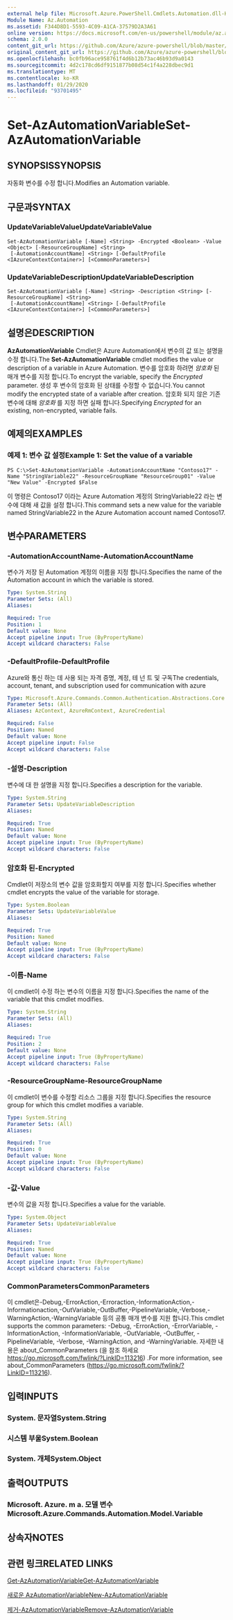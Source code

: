 ```yaml
---
external help file: Microsoft.Azure.PowerShell.Cmdlets.Automation.dll-Help.xml
Module Name: Az.Automation
ms.assetid: F344D8D1-5593-4C09-A1CA-37579D2A3A61
online version: https://docs.microsoft.com/en-us/powershell/module/az.automation/set-azautomationvariable
schema: 2.0.0
content_git_url: https://github.com/Azure/azure-powershell/blob/master/src/Automation/Automation/help/Set-AzAutomationVariable.md
original_content_git_url: https://github.com/Azure/azure-powershell/blob/master/src/Automation/Automation/help/Set-AzAutomationVariable.md
ms.openlocfilehash: bc0fb96ace958761f4d6b12b73ac46b93d9a0143
ms.sourcegitcommit: 4d2c178cd6df9151877b08d54c1f4a228dbec9d1
ms.translationtype: MT
ms.contentlocale: ko-KR
ms.lasthandoff: 01/29/2020
ms.locfileid: "93701495"
---
```

# <span data-ttu-id="fffc1-101">Set-AzAutomationVariable</span><span class="sxs-lookup"><span data-stu-id="fffc1-101">Set-AzAutomationVariable</span></span>

## <span data-ttu-id="fffc1-102">SYNOPSIS</span><span class="sxs-lookup"><span data-stu-id="fffc1-102">SYNOPSIS</span></span>
<span data-ttu-id="fffc1-103">자동화 변수를 수정 합니다.</span><span class="sxs-lookup"><span data-stu-id="fffc1-103">Modifies an Automation variable.</span></span>

## <span data-ttu-id="fffc1-104">구문과</span><span class="sxs-lookup"><span data-stu-id="fffc1-104">SYNTAX</span></span>

### <span data-ttu-id="fffc1-105">UpdateVariableValue</span><span class="sxs-lookup"><span data-stu-id="fffc1-105">UpdateVariableValue</span></span>
```
Set-AzAutomationVariable [-Name] <String> -Encrypted <Boolean> -Value <Object> [-ResourceGroupName] <String>
 [-AutomationAccountName] <String> [-DefaultProfile <IAzureContextContainer>] [<CommonParameters>]
```

### <span data-ttu-id="fffc1-106">UpdateVariableDescription</span><span class="sxs-lookup"><span data-stu-id="fffc1-106">UpdateVariableDescription</span></span>
```
Set-AzAutomationVariable [-Name] <String> -Description <String> [-ResourceGroupName] <String>
 [-AutomationAccountName] <String> [-DefaultProfile <IAzureContextContainer>] [<CommonParameters>]
```

## <span data-ttu-id="fffc1-107">설명은</span><span class="sxs-lookup"><span data-stu-id="fffc1-107">DESCRIPTION</span></span>
<span data-ttu-id="fffc1-108">**AzAutomationVariable** Cmdlet은 Azure Automation에서 변수의 값 또는 설명을 수정 합니다.</span><span class="sxs-lookup"><span data-stu-id="fffc1-108">The **Set-AzAutomationVariable** cmdlet modifies the value or description of a variable in Azure Automation.</span></span>
<span data-ttu-id="fffc1-109">변수를 암호화 하려면 *암호화* 된 매개 변수를 지정 합니다.</span><span class="sxs-lookup"><span data-stu-id="fffc1-109">To encrypt the variable, specify the *Encrypted* parameter.</span></span>
<span data-ttu-id="fffc1-110">생성 후 변수의 암호화 된 상태를 수정할 수 없습니다.</span><span class="sxs-lookup"><span data-stu-id="fffc1-110">You cannot modify the encrypted state of a variable after creation.</span></span>
<span data-ttu-id="fffc1-111">암호화 되지 않은 기존 변수에 대해 *암호화* 를 지정 하면 실패 합니다.</span><span class="sxs-lookup"><span data-stu-id="fffc1-111">Specifying *Encrypted* for an existing, non-encrypted, variable fails.</span></span>

## <span data-ttu-id="fffc1-112">예제의</span><span class="sxs-lookup"><span data-stu-id="fffc1-112">EXAMPLES</span></span>

### <span data-ttu-id="fffc1-113">예제 1: 변수 값 설정</span><span class="sxs-lookup"><span data-stu-id="fffc1-113">Example 1: Set the value of a variable</span></span>
```
PS C:\>Set-AzAutomationVariable -AutomationAccountName "Contoso17" -Name "StringVariable22" -ResourceGroupName "ResourceGroup01" -Value "New Value" -Encrypted $False
```

<span data-ttu-id="fffc1-114">이 명령은 Contoso17 이라는 Azure Automation 계정의 StringVariable22 라는 변수에 대해 새 값을 설정 합니다.</span><span class="sxs-lookup"><span data-stu-id="fffc1-114">This command sets a new value for the variable named StringVariable22 in the Azure Automation account named Contoso17.</span></span>

## <span data-ttu-id="fffc1-115">변수</span><span class="sxs-lookup"><span data-stu-id="fffc1-115">PARAMETERS</span></span>

### <span data-ttu-id="fffc1-116">-AutomationAccountName</span><span class="sxs-lookup"><span data-stu-id="fffc1-116">-AutomationAccountName</span></span>
<span data-ttu-id="fffc1-117">변수가 저장 된 Automation 계정의 이름을 지정 합니다.</span><span class="sxs-lookup"><span data-stu-id="fffc1-117">Specifies the name of the Automation account in which the variable is stored.</span></span>

```yaml
Type: System.String
Parameter Sets: (All)
Aliases:

Required: True
Position: 1
Default value: None
Accept pipeline input: True (ByPropertyName)
Accept wildcard characters: False
```

### <span data-ttu-id="fffc1-118">-DefaultProfile</span><span class="sxs-lookup"><span data-stu-id="fffc1-118">-DefaultProfile</span></span>
<span data-ttu-id="fffc1-119">Azure와 통신 하는 데 사용 되는 자격 증명, 계정, 테 넌 트 및 구독</span><span class="sxs-lookup"><span data-stu-id="fffc1-119">The credentials, account, tenant, and subscription used for communication with azure</span></span>

```yaml
Type: Microsoft.Azure.Commands.Common.Authentication.Abstractions.Core.IAzureContextContainer
Parameter Sets: (All)
Aliases: AzContext, AzureRmContext, AzureCredential

Required: False
Position: Named
Default value: None
Accept pipeline input: False
Accept wildcard characters: False
```

### <span data-ttu-id="fffc1-120">-설명</span><span class="sxs-lookup"><span data-stu-id="fffc1-120">-Description</span></span>
<span data-ttu-id="fffc1-121">변수에 대 한 설명을 지정 합니다.</span><span class="sxs-lookup"><span data-stu-id="fffc1-121">Specifies a description for the variable.</span></span>

```yaml
Type: System.String
Parameter Sets: UpdateVariableDescription
Aliases:

Required: True
Position: Named
Default value: None
Accept pipeline input: True (ByPropertyName)
Accept wildcard characters: False
```

### <span data-ttu-id="fffc1-122">암호화 된</span><span class="sxs-lookup"><span data-stu-id="fffc1-122">-Encrypted</span></span>
<span data-ttu-id="fffc1-123">Cmdlet이 저장소의 변수 값을 암호화할지 여부를 지정 합니다.</span><span class="sxs-lookup"><span data-stu-id="fffc1-123">Specifies whether cmdlet encrypts the value of the variable for storage.</span></span>

```yaml
Type: System.Boolean
Parameter Sets: UpdateVariableValue
Aliases:

Required: True
Position: Named
Default value: None
Accept pipeline input: True (ByPropertyName)
Accept wildcard characters: False
```

### <span data-ttu-id="fffc1-124">-이름</span><span class="sxs-lookup"><span data-stu-id="fffc1-124">-Name</span></span>
<span data-ttu-id="fffc1-125">이 cmdlet이 수정 하는 변수의 이름을 지정 합니다.</span><span class="sxs-lookup"><span data-stu-id="fffc1-125">Specifies the name of the variable that this cmdlet modifies.</span></span>

```yaml
Type: System.String
Parameter Sets: (All)
Aliases:

Required: True
Position: 2
Default value: None
Accept pipeline input: True (ByPropertyName)
Accept wildcard characters: False
```

### <span data-ttu-id="fffc1-126">-ResourceGroupName</span><span class="sxs-lookup"><span data-stu-id="fffc1-126">-ResourceGroupName</span></span>
<span data-ttu-id="fffc1-127">이 cmdlet이 변수를 수정할 리소스 그룹을 지정 합니다.</span><span class="sxs-lookup"><span data-stu-id="fffc1-127">Specifies the resource group for which this cmdlet modifies a variable.</span></span>

```yaml
Type: System.String
Parameter Sets: (All)
Aliases:

Required: True
Position: 0
Default value: None
Accept pipeline input: True (ByPropertyName)
Accept wildcard characters: False
```

### <span data-ttu-id="fffc1-128">-값</span><span class="sxs-lookup"><span data-stu-id="fffc1-128">-Value</span></span>
<span data-ttu-id="fffc1-129">변수의 값을 지정 합니다.</span><span class="sxs-lookup"><span data-stu-id="fffc1-129">Specifies a value for the variable.</span></span>

```yaml
Type: System.Object
Parameter Sets: UpdateVariableValue
Aliases:

Required: True
Position: Named
Default value: None
Accept pipeline input: True (ByPropertyName)
Accept wildcard characters: False
```

### <span data-ttu-id="fffc1-130">CommonParameters</span><span class="sxs-lookup"><span data-stu-id="fffc1-130">CommonParameters</span></span>
<span data-ttu-id="fffc1-131">이 cmdlet은-Debug,-ErrorAction,-Erroraction,-InformationAction,-Informationaction,-OutVariable,-OutBuffer,-PipelineVariable,-Verbose,-WarningAction,-WarningVariable 등의 공통 매개 변수를 지원 합니다.</span><span class="sxs-lookup"><span data-stu-id="fffc1-131">This cmdlet supports the common parameters: -Debug, -ErrorAction, -ErrorVariable, -InformationAction, -InformationVariable, -OutVariable, -OutBuffer, -PipelineVariable, -Verbose, -WarningAction, and -WarningVariable.</span></span> <span data-ttu-id="fffc1-132">자세한 내용은 about_CommonParameters (을 참조 하세요 https://go.microsoft.com/fwlink/?LinkID=113216) .</span><span class="sxs-lookup"><span data-stu-id="fffc1-132">For more information, see about_CommonParameters (https://go.microsoft.com/fwlink/?LinkID=113216).</span></span>

## <span data-ttu-id="fffc1-133">입력</span><span class="sxs-lookup"><span data-stu-id="fffc1-133">INPUTS</span></span>

### <span data-ttu-id="fffc1-134">System. 문자열</span><span class="sxs-lookup"><span data-stu-id="fffc1-134">System.String</span></span>

### <span data-ttu-id="fffc1-135">시스템 부울</span><span class="sxs-lookup"><span data-stu-id="fffc1-135">System.Boolean</span></span>

### <span data-ttu-id="fffc1-136">System. 개체</span><span class="sxs-lookup"><span data-stu-id="fffc1-136">System.Object</span></span>

## <span data-ttu-id="fffc1-137">출력</span><span class="sxs-lookup"><span data-stu-id="fffc1-137">OUTPUTS</span></span>

### <span data-ttu-id="fffc1-138">Microsoft. Azure. m a. 모델 변수</span><span class="sxs-lookup"><span data-stu-id="fffc1-138">Microsoft.Azure.Commands.Automation.Model.Variable</span></span>

## <span data-ttu-id="fffc1-139">상속자</span><span class="sxs-lookup"><span data-stu-id="fffc1-139">NOTES</span></span>

## <span data-ttu-id="fffc1-140">관련 링크</span><span class="sxs-lookup"><span data-stu-id="fffc1-140">RELATED LINKS</span></span>

[<span data-ttu-id="fffc1-141">Get-AzAutomationVariable</span><span class="sxs-lookup"><span data-stu-id="fffc1-141">Get-AzAutomationVariable</span></span>](./Get-AzAutomationVariable.md)

[<span data-ttu-id="fffc1-142">새로운 AzAutomationVariable</span><span class="sxs-lookup"><span data-stu-id="fffc1-142">New-AzAutomationVariable</span></span>](./New-AzAutomationVariable.md)

[<span data-ttu-id="fffc1-143">제거-AzAutomationVariable</span><span class="sxs-lookup"><span data-stu-id="fffc1-143">Remove-AzAutomationVariable</span></span>](./Remove-AzAutomationVariable.md)


